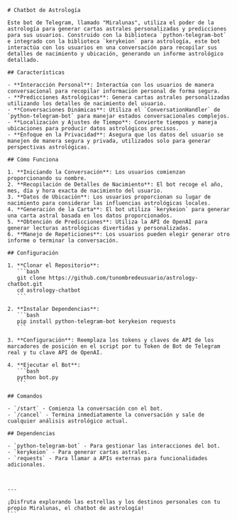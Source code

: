 
    # Chatbot de Astrología
    
    Este bot de Telegram, llamado "Miralunas", utiliza el poder de la astrología para generar cartas astrales personalizadas y predicciones para sus usuarios. Construido con la biblioteca `python-telegram-bot` e integrado con la biblioteca `kerykeion` para astrología, este bot interactúa con los usuarios en una conversación para recopilar sus detalles de nacimiento y ubicación, generando un informe astrológico detallado.
    
    ## Características
    
    - **Interacción Personal**: Interactúa con los usuarios de manera conversacional para recopilar información personal de forma segura.
    - **Predicciones Astrológicas**: Genera cartas astrales personalizadas utilizando los detalles de nacimiento del usuario.
    - **Conversaciones Dinámicas**: Utiliza el `ConversationHandler` de `python-telegram-bot` para manejar estados conversacionales complejos.
    - **Localización y Ajustes de Tiempo**: Convierte tiempos y maneja ubicaciones para producir datos astrológicos precisos.
    - **Enfoque en la Privacidad**: Asegura que los datos del usuario se manejen de manera segura y privada, utilizados solo para generar perspectivas astrológicas.
    
    ## Cómo Funciona
    
    1. **Iniciando la Conversación**: Los usuarios comienzan proporcionando su nombre.
    2. **Recopilación de Detalles de Nacimiento**: El bot recoge el año, mes, día y hora exacta de nacimiento del usuario.
    3. **Datos de Ubicación**: Los usuarios proporcionan su lugar de nacimiento para considerar las influencias astrológicas locales.
    4. **Generación de la Carta**: El bot utiliza `kerykeion` para generar una carta astral basada en los datos proporcionados.
    5. **Obtención de Predicciones**: Utiliza la API de OpenAI para generar lecturas astrológicas divertidas y personalizadas.
    6. **Manejo de Repeticiones**: Los usuarios pueden elegir generar otro informe o terminar la conversación.
    
    ## Configuración
    
    1. **Clonar el Repositorio**: 
       ```bash
       git clone https://github.com/tunombredeusuario/astrology-chatbot.git
       cd astrology-chatbot
       ```
    
    2. **Instalar Dependencias**:
       ```bash
       pip install python-telegram-bot kerykeion requests
       ```
    
    3. **Configuración**: Reemplaza los tokens y claves de API de los marcadores de posición en el script por tu Token de Bot de Telegram real y tu clave API de OpenAI.
    
    4. **Ejecutar el Bot**:
       ```bash
       python bot.py
       ```
    
    ## Comandos
    
    - `/start` - Comienza la conversación con el bot.
    - `/cancel` - Termina inmediatamente la conversación y sale de cualquier análisis astrológico actual.
    
    ## Dependencias
    
    - `python-telegram-bot` - Para gestionar las interacciones del bot.
    - `kerykeion` - Para generar cartas astrales.
    - `requests` - Para llamar a APIs externas para funcionalidades adicionales.
    
 
    
    ---
    
    ¡Disfruta explorando las estrellas y los destinos personales con tu propio Miralunas, el chatbot de astrología!
    ```
